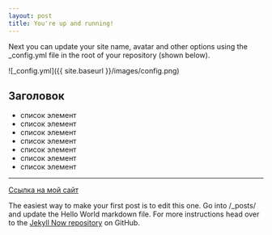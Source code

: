 ```yaml
---
layout: post
title: You're up and running!
---
```


Next you can update your site name, avatar and other options using the _config.yml file in the root of your repository (shown below).

![_config.yml]({{ site.baseurl }}/images/config.png)

## Заголовок

- список элемент
- список элемент
- список элемент
- список элемент
- список элемент
- список элемент
- список элемент

<hr />

[Ссылка на мой сайт](https://github.com/barryclark/jekyll-now)

The easiest way to make your first post is to edit this one. Go into /_posts/ and update the Hello World markdown file. For more instructions head over to the [Jekyll Now repository](https://github.com/barryclark/jekyll-now) on GitHub.
